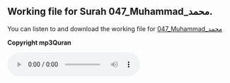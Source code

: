 
## Working file for Surah 047_Muhammad_محمد.

You can listen to and download the working file for [047_Muhammad_محمد](https://server13.mp3quran.net/husr/047.mp3)

**Copyright mp3Quran**

<audio controls src="https://server13.mp3quran.net/husr/047.mp3"></audio>
